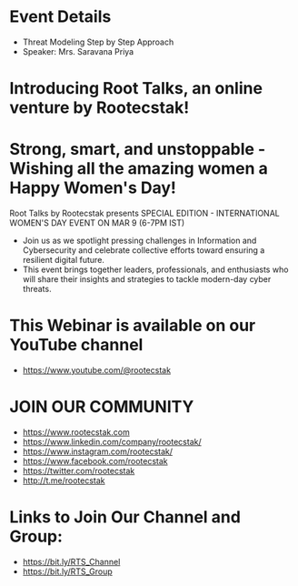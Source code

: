# Event Details

- Threat Modeling Step by Step Approach
- Speaker: Mrs. Saravana Priya

# Introducing Root Talks, an online venture by Rootecstak!

# Strong, smart, and unstoppable - Wishing all the amazing women a Happy Women's Day!

Root Talks by Rootecstak presents SPECIAL EDITION - INTERNATIONAL WOMEN'S DAY EVENT ON MAR 9 (6-7PM IST)

- Join us as we spotlight pressing challenges in Information and Cybersecurity and celebrate collective efforts toward ensuring a resilient digital future. 
- This event brings together leaders, professionals, and enthusiasts who will share their insights and strategies to tackle modern-day cyber threats.

# This Webinar is available on our YouTube channel

- https://www.youtube.com/@rootecstak

# JOIN OUR COMMUNITY

- https://www.rootecstak.com
- https://www.linkedin.com/company/rootecstak/
- https://www.instagram.com/rootecstak/
- https://www.facebook.com/rootecstak
- https://twitter.com/rootecstak
- http://t.me/rootecstak

# Links to Join Our Channel and Group:
- https://bit.ly/RTS_Channel
- https://bit.ly/RTS_Group
